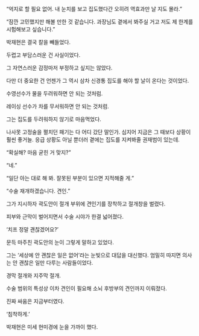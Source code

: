 “억지로 할 필요 없어. 내 눈치를 보고 집도했다간 오히려 역효과만 날 지도 몰라.”

“잠깐 고민했지만 해볼 만한 것 같습니다. 과장님도 곁에서 봐주실 거고 저도 제 한계를 시험해보고 싶습니다.”

박재현은 결국 칼을 빼들었다.

두렵고 부담스러운 건 사실이었다.

그 자연스러운 감정마저 부정하고 싶지는 않았다.

다만 더 중요한 건 언젠가 그 역시 삼차 신경통 집도를 해야 할 날이 온다는 것이었다.

수영선수가 물을 두려워하면 안 되는 것처럼.

레이싱 선수가 차를 무서워하면 안 되는 것처럼.

그는 집도를 두려워하지 않기로 마음먹었다.

나사못 고정술을 펼치던 패기는 다 어디 갔단 말인가. 심지어 지금은 그 때보다 상황이 훨씬 좋거늘. 응급 상황도 아닐 뿐더러 곁에는 집도를 지켜봐줄 권재범이 있는데.

“확실해? 마음 굳힌 거 맞지?”

“네.”

“일단 아는 대로 해 봐. 잘못된 부분이 있으면 지적해줄 게.”

“수술 재개하겠습니다. 견인.”

그가 지시하자 곽도안이 절개 부위에 견인기를 장착하고 절개창을 벌렸다.

피부와 근막이 벌어지면서 수술 시야가 한결 넓어졌다.

‘치프 정말 괜찮겠어요?’

문득 마주친 곽도안의 눈이 그렇게 말하고 있었다.

그는 ‘세상에 안 괜찮은 일은 없어’라는 눈빛으로 대답을 대신했다. 엄밀히 따지면 의사는 안 괜찮은 일만 다루는 사람들이었다.

경막 절개와 지주막 절개.

수술 범위의 특성상 이차 견인이 필요해 소뇌 후방부의 견인까지 이뤄졌다.

진짜 싸움은 지금부터였다.

‘침착하게.’

박재현은 미세 현미경에 눈을 가까이 했다.